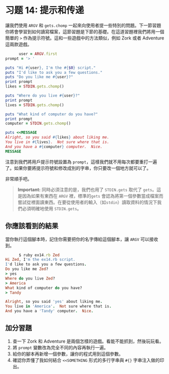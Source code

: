# 习题 14: 提示和传递

讓我們使用 `ARGV` 和 `gets.chomp` 一起來向使用者提一些特別的問題。下一節習題你將會學習到如何讀寫檔案，這節習題是下節的基礎。在這道習題裡我們將用一個簡單的 `>` 作為提示符號。這和一些遊戲中的方法類似，例如 Zork 或者 Adventure 這兩款遊戲。

```rb
      user = ARGV.first
prompt = '> '

puts "Hi #{user}, I'm the #{$0} script."
puts "I'd like to ask you a few questions."
puts "Do you like me #{user}?"
print prompt
likes = STDIN.gets.chomp()

puts "Where do you live #{user}?"
print prompt
lives = STDIN.gets.chomp()

puts "What kind of computer do you have?"
print prompt
computer = STDIN.gets.chomp()

puts <<MESSAGE
Alright, so you said #{likes} about liking me.
You live in #{lives}.  Not sure where that is.
And you have a #{computer} computer.  Nice.
MESSAGE

```

注意到我們將用戶提示符號設置為 `prompt`，這樣我們就不用每次都要重打一遍了。如果你要將提示符號和修改成別的字串，你只要改一個地方就可以了。

非常順手吧。

> **Important:** 同時必須注意的是，我們也用了 `STDIN.gets` 取代了 `gets`。這是因為如果有東西在 `ARGV` 裡，標準的`gets` 會認為將第一個參數當成檔案而嘗試從裡面讀東西。在要從使用者的輸入（如`stdin`）讀取資料的情況下我們必須明確地使用 `STDIN.gets`。

## 你應該看到的結果

當你執行這個腳本時，記住你需要把你的名字傳給這個腳本，讓 `ARGV` 可以接收到。

```rb
      $ ruby ex14.rb Zed
Hi Zed, I'm the ex14.rb script.
I'd like to ask you a few questions.
Do you like me Zed?
> yes
Where do you live Zed?
> America
What kind of computer do you have?
> Tandy

Alright, so you said 'yes' about liking me.
You live in 'America'.  Not sure where that is.
And you have a 'Tandy' computer.  Nice.

```

## 加分習題

1.  查一下 Zork 和 Adventure 是兩個怎樣的遊戲。看能不能抓到，然後玩玩看。
2.  將 `prompt` 變數改為完全不同的內容再執行一遍。
3.  給你的腳本再新增一個參數，讓你的程式用到這個參數。
4.  確認你弄懂了我如何結合 `<<SOMETHING` 形式的多行字串與 `#{}` 字串注入做的印出。